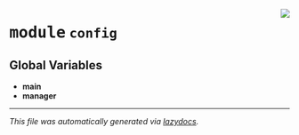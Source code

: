 <!-- markdownlint-disable -->

<a href="https://github.com/Schwarzam/MAR/blob/master/mar/mar/config/__init__.py#L0"><img align="right" style="float:right;" src="https://img.shields.io/badge/-source-cccccc?style=flat-square"></a>

# <kbd>module</kbd> `config`




**Global Variables**
---------------
- **main**
- **manager**




---

_This file was automatically generated via [lazydocs](https://github.com/ml-tooling/lazydocs)._
